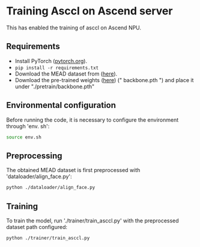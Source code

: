 # Training Asccl on Ascend server

This has enabled the training of asccl on Ascend NPU.

## Requirements

- Install PyTorch ([pytorch.org](http://pytorch.org)).
- `pip install -r requirements.txt`
- Download the MEAD dataset from ([here](https://wywu.github.io/projects/MEAD/MEAD.html)).
- Download the pre-trained weights ([here](https://drive.google.com/file/d/1W_qa9xxXTCXo_44PX_oRDLlJQ3F8uXJk/view?usp=sharing)) (" backbone.pth ") and place it under "./pretrain/backbone.pth"

## Environmental configuration
Before running the code, it is necessary to configure the environment through 'env. sh':

```bash
source env.sh
```

## Preprocessing
The obtained MEAD dataset is first preprocessed with 'dataloader/align_face.py':

```bash
python ./dataloader/align_face.py
```

## Training

To train the model, run './trainer/train_asccl.py' with the preprocessed dataset path configured:

```bash
python ./trainer/train_asccl.py
```



